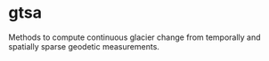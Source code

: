 # gtsa
Methods to compute continuous glacier change from temporally and spatially sparse geodetic measurements.
